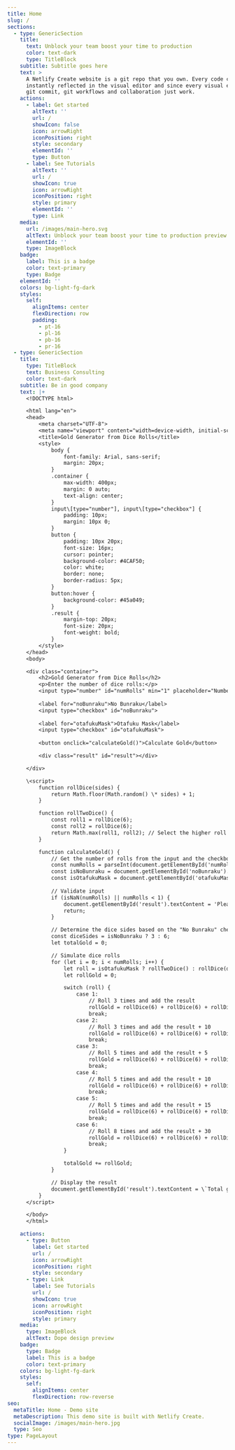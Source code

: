 ```yaml
---
title: Home
slug: /
sections:
  - type: GenericSection
    title:
      text: Unblock your team boost your time to production
      color: text-dark
      type: TitleBlock
    subtitle: Subtitle goes here
    text: >
      A Netlify Create website is a git repo that you own. Every code commit is
      instantly reflected in the visual editor and since every visual edit is a
      git commit, git workflows and collaboration just work.
    actions:
      - label: Get started
        altText: ''
        url: /
        showIcon: false
        icon: arrowRight
        iconPosition: right
        style: secondary
        elementId: ''
        type: Button
      - label: See Tutorials
        altText: ''
        url: /
        showIcon: true
        icon: arrowRight
        iconPosition: right
        style: primary
        elementId: ''
        type: Link
    media:
      url: /images/main-hero.svg
      altText: Unblock your team boost your time to production preview
      elementId: ''
      type: ImageBlock
    badge:
      label: This is a badge
      color: text-primary
      type: Badge
    elementId: ''
    colors: bg-light-fg-dark
    styles:
      self:
        alignItems: center
        flexDirection: row
        padding:
          - pt-16
          - pl-16
          - pb-16
          - pr-16
  - type: GenericSection
    title:
      type: TitleBlock
      text: Business Consulting
      color: text-dark
    subtitle: Be in good company
    text: |+
      <!DOCTYPE html>

      <html lang="en">
      <head>
          <meta charset="UTF-8">
          <meta name="viewport" content="width=device-width, initial-scale=1.0">
          <title>Gold Generator from Dice Rolls</title>
          <style>
              body {
                  font-family: Arial, sans-serif;
                  margin: 20px;
              }
              .container {
                  max-width: 400px;
                  margin: 0 auto;
                  text-align: center;
              }
              input\[type="number"], input\[type="checkbox"] {
                  padding: 10px;
                  margin: 10px 0;
              }
              button {
                  padding: 10px 20px;
                  font-size: 16px;
                  cursor: pointer;
                  background-color: #4CAF50;
                  color: white;
                  border: none;
                  border-radius: 5px;
              }
              button:hover {
                  background-color: #45a049;
              }
              .result {
                  margin-top: 20px;
                  font-size: 20px;
                  font-weight: bold;
              }
          </style>
      </head>
      <body>

      <div class="container">
          <h2>Gold Generator from Dice Rolls</h2>
          <p>Enter the number of dice rolls:</p>
          <input type="number" id="numRolls" min="1" placeholder="Number of rolls">
          
          <label for="noBunraku">No Bunraku</label>
          <input type="checkbox" id="noBunraku">
          
          <label for="otafukuMask">Otafuku Mask</label>
          <input type="checkbox" id="otafukuMask">
          
          <button onclick="calculateGold()">Calculate Gold</button>

          <div class="result" id="result"></div>

      </div>

      \<script>
          function rollDice(sides) {
              return Math.floor(Math.random() \* sides) + 1;
          }

          function rollTwoDice() {
              const roll1 = rollDice(6);
              const roll2 = rollDice(6);
              return Math.max(roll1, roll2); // Select the higher roll
          }

          function calculateGold() {
              // Get the number of rolls from the input and the checkbox states
              const numRolls = parseInt(document.getElementById('numRolls').value);
              const isNoBunraku = document.getElementById('noBunraku').checked;
              const isOtafukuMask = document.getElementById('otafukuMask').checked;
              
              // Validate input
              if (isNaN(numRolls) || numRolls < 1) {
                  document.getElementById('result').textContent = 'Please enter a valid number greater than 0.';
                  return;
              }

              // Determine the dice sides based on the "No Bunraku" checkbox
              const diceSides = isNoBunraku ? 3 : 6;
              let totalGold = 0;

              // Simulate dice rolls
              for (let i = 0; i < numRolls; i++) {
                  let roll = isOtafukuMask ? rollTwoDice() : rollDice(diceSides);
                  let rollGold = 0;

                  switch (roll) {
                      case 1:
                          // Roll 3 times and add the result
                          rollGold = rollDice(6) + rollDice(6) + rollDice(6);
                          break;
                      case 2:
                          // Roll 3 times and add the result + 10
                          rollGold = rollDice(6) + rollDice(6) + rollDice(6) + 10;
                          break;
                      case 3:
                          // Roll 5 times and add the result + 5
                          rollGold = rollDice(6) + rollDice(6) + rollDice(6) + rollDice(6) + rollDice(6) + 5;
                          break;
                      case 4:
                          // Roll 5 times and add the result + 10
                          rollGold = rollDice(6) + rollDice(6) + rollDice(6) + rollDice(6) + rollDice(6) + 10;
                          break;
                      case 5:
                          // Roll 5 times and add the result + 15
                          rollGold = rollDice(6) + rollDice(6) + rollDice(6) + rollDice(6) + rollDice(6) + 15;
                          break;
                      case 6:
                          // Roll 8 times and add the result + 30
                          rollGold = rollDice(6) + rollDice(6) + rollDice(6) + rollDice(6) + rollDice(6) + rollDice(6) + rollDice(6) + rollDice(6) + 30;
                          break;
                  }

                  totalGold += rollGold;
              }

              // Display the result
              document.getElementById('result').textContent = \`Total gold from ${numRolls} rolls: ${totalGold}\`;
          }
      </script>

      </body>
      </html>

    actions:
      - type: Button
        label: Get started
        url: /
        icon: arrowRight
        iconPosition: right
        style: secondary
      - type: Link
        label: See Tutorials
        url: /
        showIcon: true
        icon: arrowRight
        iconPosition: right
        style: primary
    media:
      type: ImageBlock
      altText: Dope design preview
    badge:
      type: Badge
      label: This is a badge
      color: text-primary
    colors: bg-light-fg-dark
    styles:
      self:
        alignItems: center
        flexDirection: row-reverse
seo:
  metaTitle: Home - Demo site
  metaDescription: This demo site is built with Netlify Create.
  socialImage: /images/main-hero.jpg
  type: Seo
type: PageLayout
---
```


